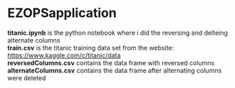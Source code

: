 # EZOPSapplication
**titanic.ipynb** is the python notebook where i did the reversing and delteing alternate columns<br>
**train.csv** is the titanic training data set from the website: https://www.kaggle.com/c/titanic/data<br>
**reversedColumns.csv** contains the data frame with reversed columns<br>
**alternateColumns.csv** contains the data frame after alternating columns were deleted
